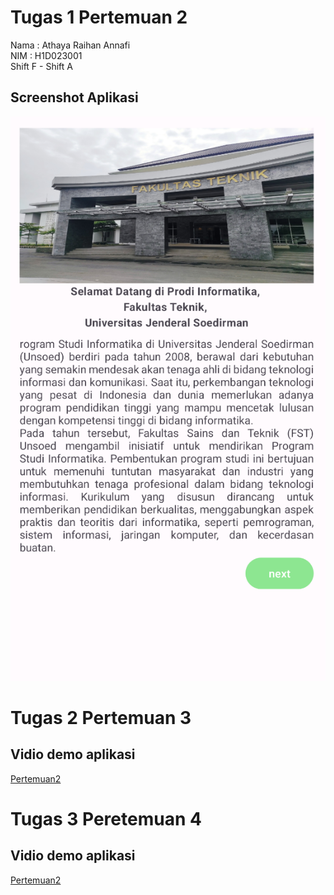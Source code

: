 # Tugas 1 Pertemuan 2

Nama  : Athaya Raihan Annafi <br>
NIM   : H1D023001 <br>
Shift F - Shift A

## Screenshot Aplikasi
![Pertemuan1](screenshot/Pertemuan1.png)

# Tugas 2 Pertemuan 3
## Vidio demo aplikasi 
[Pertemuan2](screenshot/Pertemuan2.gif)


# Tugas 3 Peretemuan 4
## Vidio demo aplikasi
[Pertemuan2](screenshot/Pertemuan3.gif)
